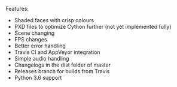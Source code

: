 Features:

- Shaded faces with crisp colours
- PXD files to optimize Cython further (not yet implemented fully)
- Scene changing
- FPS changes
- Better error handling
- Travis CI and AppVeyor integration
- Simple audio handling
- Changelogs in the dist folder of master
- Releases branch for builds from Travis
- Python 3.6 support